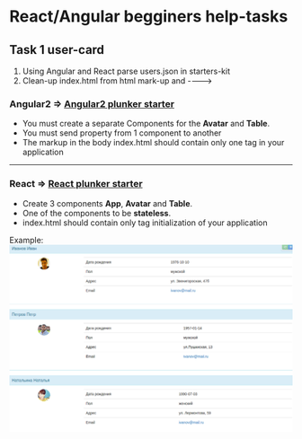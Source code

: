 # React/Angular begginers help-tasks


## Task 1 user-card

1. Using Angular and React parse users.json in starters-kit
2. Clean-up index.html from html mark-up and ---->

### Angular2 => [Angular2 plunker starter](https://goo.gl/1uuZYF) 
+ You must create a separate Components for the **Avatar** and **Table**.
+ You must send property from 1 component to another
+ The markup in the body index.html should contain only one tag in your application

----

### React => [React plunker starter](https://goo.gl/sVFafs)
* Create 3 components **App**, **Avatar** and **Table**.
* One of the components to be **stateless**.
* index.html should contain only tag initialization of your application

Example:
![alt tag](https://raw.githubusercontent.com/OlegLustenko/React_Angular-begginer_help/master/img/user_cards.png)
